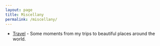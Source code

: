 ```yaml
---
layout: page
title: Miscellany
permalink: /miscellany/
---
```


<ul>
	<li><a href="travel">Travel</a> - Some moments from my trips to beautiful places around the world.</li>
</ul>